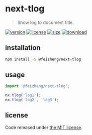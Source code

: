 # next-tlog
> Show log to document title.

[![version][version-image]][version-url]
[![license][license-image]][license-url]
[![size][size-image]][size-url]
[![download][download-image]][download-url]

## installation
```bash
npm install -S @feizheng/next-tlog
```

## usage
```js
import '@feizheng/next-tlog';

nx.tlog('log1');
nx.tlog('log2', 'log3');
```

## license
Code released under [the MIT license](https://github.com/afeiship/next-tlog/blob/master/LICENSE.txt).

[version-image]: https://img.shields.io/npm/v/@feizheng/next-tlog
[version-url]: https://npmjs.org/package/@feizheng/next-tlog

[license-image]: https://img.shields.io/npm/l/@feizheng/next-tlog
[license-url]: https://github.com/afeiship/next-tlog/blob/master/LICENSE.txt

[size-image]: https://img.shields.io/bundlephobia/minzip/@feizheng/next-tlog
[size-url]: https://github.com/afeiship/next-tlog/blob/master/dist/next-tlog.min.js

[download-image]: https://img.shields.io/npm/dm/@feizheng/next-tlog
[download-url]: https://www.npmjs.com/package/@feizheng/next-tlog
